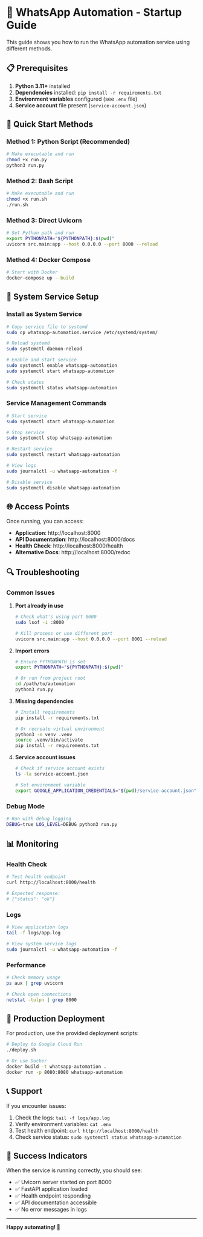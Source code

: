 # 🚀 WhatsApp Automation - Startup Guide

This guide shows you how to run the WhatsApp automation service using different methods.

## 📋 Prerequisites

1. **Python 3.11+** installed
2. **Dependencies** installed: `pip install -r requirements.txt`
3. **Environment variables** configured (see `.env` file)
4. **Service account** file present (`service-account.json`)

## 🎯 Quick Start Methods

### Method 1: Python Script (Recommended)
```bash
# Make executable and run
chmod +x run.py
python3 run.py
```

### Method 2: Bash Script
```bash
# Make executable and run
chmod +x run.sh
./run.sh
```

### Method 3: Direct Uvicorn
```bash
# Set Python path and run
export PYTHONPATH="${PYTHONPATH}:$(pwd)"
uvicorn src.main:app --host 0.0.0.0 --port 8000 --reload
```

### Method 4: Docker Compose
```bash
# Start with Docker
docker-compose up --build
```

## 🔧 System Service Setup

### Install as System Service
```bash
# Copy service file to systemd
sudo cp whatsapp-automation.service /etc/systemd/system/

# Reload systemd
sudo systemctl daemon-reload

# Enable and start service
sudo systemctl enable whatsapp-automation
sudo systemctl start whatsapp-automation

# Check status
sudo systemctl status whatsapp-automation
```

### Service Management Commands
```bash
# Start service
sudo systemctl start whatsapp-automation

# Stop service
sudo systemctl stop whatsapp-automation

# Restart service
sudo systemctl restart whatsapp-automation

# View logs
sudo journalctl -u whatsapp-automation -f

# Disable service
sudo systemctl disable whatsapp-automation
```

## 🌐 Access Points

Once running, you can access:

- **Application**: http://localhost:8000
- **API Documentation**: http://localhost:8000/docs
- **Health Check**: http://localhost:8000/health
- **Alternative Docs**: http://localhost:8000/redoc

## 🔍 Troubleshooting

### Common Issues

1. **Port already in use**
   ```bash
   # Check what's using port 8000
   sudo lsof -i :8000
   
   # Kill process or use different port
   uvicorn src.main:app --host 0.0.0.0 --port 8001 --reload
   ```

2. **Import errors**
   ```bash
   # Ensure PYTHONPATH is set
   export PYTHONPATH="${PYTHONPATH}:$(pwd)"
   
   # Or run from project root
   cd /path/to/automation
   python3 run.py
   ```

3. **Missing dependencies**
   ```bash
   # Install requirements
   pip install -r requirements.txt
   
   # Or recreate virtual environment
   python3 -m venv .venv
   source .venv/bin/activate
   pip install -r requirements.txt
   ```

4. **Service account issues**
   ```bash
   # Check if service account exists
   ls -la service-account.json
   
   # Set environment variable
   export GOOGLE_APPLICATION_CREDENTIALS="$(pwd)/service-account.json"
   ```

### Debug Mode
```bash
# Run with debug logging
DEBUG=true LOG_LEVEL=DEBUG python3 run.py
```

## 📊 Monitoring

### Health Check
```bash
# Test health endpoint
curl http://localhost:8000/health

# Expected response:
# {"status": "ok"}
```

### Logs
```bash
# View application logs
tail -f logs/app.log

# View system service logs
sudo journalctl -u whatsapp-automation -f
```

### Performance
```bash
# Check memory usage
ps aux | grep uvicorn

# Check open connections
netstat -tulpn | grep 8000
```

## 🔄 Production Deployment

For production, use the provided deployment scripts:

```bash
# Deploy to Google Cloud Run
./deploy.sh

# Or use Docker
docker build -t whatsapp-automation .
docker run -p 8080:8080 whatsapp-automation
```

## 📞 Support

If you encounter issues:

1. Check the logs: `tail -f logs/app.log`
2. Verify environment variables: `cat .env`
3. Test health endpoint: `curl http://localhost:8000/health`
4. Check service status: `sudo systemctl status whatsapp-automation`

## 🎉 Success Indicators

When the service is running correctly, you should see:

- ✅ Uvicorn server started on port 8000
- ✅ FastAPI application loaded
- ✅ Health endpoint responding
- ✅ API documentation accessible
- ✅ No error messages in logs

---

**Happy automating! 🚀** 